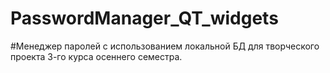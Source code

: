 # PasswordManager_QT_widgets
#Менеджер паролей с использованием локальной БД для творческого проекта 3-го курса осеннего семестра.
